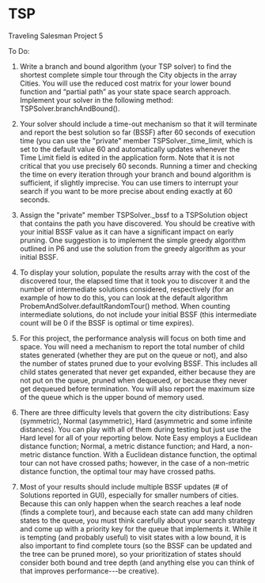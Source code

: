 # TSP
Traveling Salesman Project 5


To Do:

1. Write a branch and bound algorithm (your TSP solver) to find the shortest complete simple tour through the City objects in the array Cities. You will use the reduced cost matrix for your lower bound function and “partial path” as your state space search approach. Implement your solver in the following method: TSPSolver.branchAndBound().

2. Your solver should include a time-out mechanism so that it will terminate and report the best solution so far (BSSF) after 60 seconds of execution time (you can use the "private" member TSPSolver._time_limit, which is set to the default value 60 and automatically updates whenever the Time Limit field is edited in the application form. Note that it is not critical that you use precisely 60 seconds. Running a timer and checking the time on every iteration through your branch and bound algorithm is sufficient, if slightly imprecise. You can use timers to interrupt your search if you want to be more precise about ending exactly at 60 seconds.

3. Assign the "private" member TSPSolver._bssf to a TSPSolution object that contains the path you have discovered. You should be creative with your initial BSSF value as it can have a significant impact on early pruning. One suggestion is to implement the simple greedy algorithm outlined in P6 and use the solution from the greedy algorithm as your initial BSSF.

4. To display your solution, populate the results array with the cost of the discovered tour, the elapsed time that it took you to discover it and the number of intermediate solutions considered, respectively (for an example of how to do this, you can look at the default algorithm ProbemAndSolver.defaultRandomTour() method. When counting intermediate solutions, do not include your initial BSSF (this intermediate count will be 0 if the BSSF is optimal or time expires).

5. For this project, the performance analysis will focus on both time and space. You will need a mechanism to report the total number of child states generated (whether they are put on the queue or not), and also the number of states pruned due to your evolving BSSF. This includes all child states generated that never get expanded, either because they are not put on the queue, pruned when dequeued, or because they never get dequeued before termination. You will also report the maximum size of the queue which is the upper bound of memory used.

6. There are three difficulty levels that govern the city distributions: Easy (symmetric), Normal (asymmetric), Hard (asymmetric and some infinite distances). You can play with all of them during testing but just use the Hard level for all of your reporting below. Note Easy employs a Euclidean distance function; Normal, a metric distance function; and Hard, a non-metric distance function. With a Euclidean distance function, the optimal tour can not have crossed paths; however, in the case of a non-metric distance function, the optimal tour may have crossed paths.

7. Most of your results should include multiple BSSF updates (# of Solutions reported in GUI), especially for smaller numbers of cities. Because this can only happen when the search reaches a leaf node (finds a complete tour), and because each state can add many children states to the queue, you must think carefully about your search strategy and come up with a priority key for the queue that implements it. While it is tempting (and probably useful) to visit states with a low bound, it is also important to find complete tours (so the BSSF can be updated and the tree can be pruned more), so your prioritization of states should consider both bound and tree depth (and anything else you can think of that improves performance---be creative).
